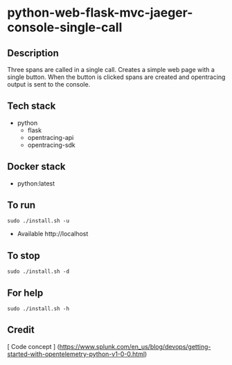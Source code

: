 # python-web-flask-mvc-jaeger-console-single-call

## Description
Three spans are called in a single
call. Creates a simple web page with
a single button. When the button is
clicked spans are created and opentracing
output is sent to the console.

## Tech stack
- python
  - flask
  - opentracing-api
  - opentracing-sdk

## Docker stack
- python:latest

## To run
`sudo ./install.sh -u`
- Available http://localhost

## To stop
`sudo ./install.sh -d`

## For help
`sudo ./install.sh -h`

## Credit
[ Code concept ] (https://www.splunk.com/en_us/blog/devops/getting-started-with-opentelemetry-python-v1-0-0.html)
